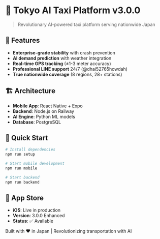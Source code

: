 # 🚕 Tokyo AI Taxi Platform v3.0.0

> Revolutionary AI-powered taxi platform serving nationwide Japan

## 🌟 Features

- **Enterprise-grade stability** with crash prevention
- **AI demand prediction** with weather integration  
- **Real-time GPS tracking** (±1-3 meter accuracy)
- **Professional LINE support** 24/7 (@dhai52765howdah)
- **True nationwide coverage** (8 regions, 28+ stations)

## 🏗️ Architecture

- **Mobile App**: React Native + Expo
- **Backend**: Node.js on Railway
- **AI Engine**: Python ML models
- **Database**: PostgreSQL

## 🚀 Quick Start

```bash
# Install dependencies
npm run setup

# Start mobile development
npm run mobile

# Start backend
npm run backend
```

## 📱 App Store

- **iOS**: Live in production
- **Version**: 3.0.0 Enhanced
- **Status**: ✅ Available

Built with ❤️ in Japan | Revolutionizing transportation with AI
